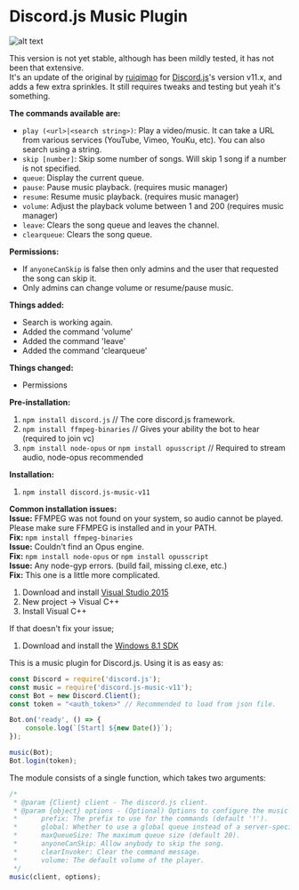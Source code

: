 # Discord.js Music Plugin

![alt text](https://nodei.co/npm/discord.js-music-v11.png?downloads=true&stars=true "discord.js-music-v11 stats")

This version is not yet stable, although has been mildly tested, it has not been that extensive.   
It's an update of the original by [ruiqimao](https://github.com/ruiqimao/discord.js-music) for [Discord.js](https://discord.js.org/)'s version v11.x, and adds a few extra sprinkles. It still requires tweaks and testing but yeah it's something.

__The commands available are:__  
* `play (<url>|<search string>)`: Play a video/music. It can take a URL from various services (YouTube, Vimeo, YouKu, etc). You can also search using a string.
* `skip [number]`: Skip some number of songs. Will skip 1 song if a number is not specified.
* `queue`: Display the current queue.
* `pause`: Pause music playback. (requires music manager)
* `resume`: Resume music playback. (requires music manager)
* `volume`: Adjust the playback volume between 1 and 200 (requires music manager)
* `leave`: Clears the song queue and leaves the channel.
* `clearqueue`: Clears the song queue.

__Permissions:__  
* If `anyoneCanSkip` is false then only admins and the user that requested the song can skip it.
* Only admins can change volume or resume/pause music.

__Things added:__  
* Search is working again.
* Added the command 'volume'
* Added the command 'leave'
* Added the command 'clearqueue'

__Things changed:__  
* Permissions

__Pre-installation:__  
1. `npm install discord.js` // The core discord.js framework.  
2. `npm install ffmpeg-binaries` // Gives your ability the bot to hear (required to join vc)  
3. `npm install node-opus` or `npm install opusscript` // Required to stream audio, node-opus recommended

__Installation:__  
1. `npm install discord.js-music-v11`

__Common installation issues:__  
__Issue:__ FFMPEG was not found on your system, so audio cannot be played. Please make sure FFMPEG is installed and in your PATH.  
__Fix:__ `npm install ffmpeg-binaries`  
__Issue:__ Couldn't find an Opus engine.  
__Fix:__ `npm install node-opus` or `npm install opusscript`  
__Issue:__ Any node-gyp errors. (build fail, missing cl.exe, etc.)  
__Fix:__ This one is a little more complicated.  
1. Download and install [Visual Studio 2015](https://www.visualstudio.com/downloads/)
2. New project -> Visual C++
3. Install Visual C++

If that doesn't fix your issue;  
1. Download and install the [Windows 8.1 SDK](https://developer.microsoft.com/en-us/windows/downloads/windows-8-1-sdk)

This is a music plugin for Discord.js. Using it is as easy as:  
```javascript
const Discord = require('discord.js');
const music = require('discord.js-music-v11');
const Bot = new Discord.Client();
const token = "<auth_token>" // Recommended to load from json file.

Bot.on('ready', () => {
    console.log(`[Start] ${new Date()}`);
});

music(Bot);
Bot.login(token);
```

The module consists of a single function, which takes two arguments:  
```javascript
/*
 * @param {Client} client - The discord.js client.
 * @param {object} options - (Optional) Options to configure the music bot. Acceptable options are:
 * 		prefix: The prefix to use for the commands (default '!').
 * 		global: Whether to use a global queue instead of a server-specific queue (default false).
 * 		maxQueueSize: The maximum queue size (default 20).
 * 		anyoneCanSkip: Allow anybody to skip the song.
 * 		clearInvoker: Clear the command message.
 * 		volume: The default volume of the player.
 */
music(client, options);
```
